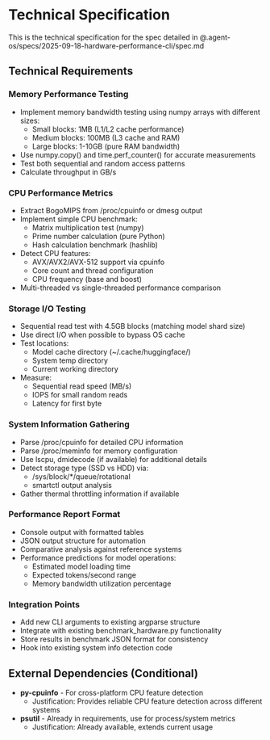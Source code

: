 # Technical Specification

This is the technical specification for the spec detailed in @.agent-os/specs/2025-09-18-hardware-performance-cli/spec.md

## Technical Requirements

### Memory Performance Testing
- Implement memory bandwidth testing using numpy arrays with different sizes:
  - Small blocks: 1MB (L1/L2 cache performance)
  - Medium blocks: 100MB (L3 cache and RAM)
  - Large blocks: 1-10GB (pure RAM bandwidth)
- Use numpy.copy() and time.perf_counter() for accurate measurements
- Test both sequential and random access patterns
- Calculate throughput in GB/s

### CPU Performance Metrics
- Extract BogoMIPS from /proc/cpuinfo or dmesg output
- Implement simple CPU benchmark:
  - Matrix multiplication test (numpy)
  - Prime number calculation (pure Python)
  - Hash calculation benchmark (hashlib)
- Detect CPU features:
  - AVX/AVX2/AVX-512 support via cpuinfo
  - Core count and thread configuration
  - CPU frequency (base and boost)
- Multi-threaded vs single-threaded performance comparison

### Storage I/O Testing
- Sequential read test with 4.5GB blocks (matching model shard size)
- Use direct I/O when possible to bypass OS cache
- Test locations:
  - Model cache directory (~/.cache/huggingface/)
  - System temp directory
  - Current working directory
- Measure:
  - Sequential read speed (MB/s)
  - IOPS for small random reads
  - Latency for first byte

### System Information Gathering
- Parse /proc/cpuinfo for detailed CPU information
- Parse /proc/meminfo for memory configuration
- Use lscpu, dmidecode (if available) for additional details
- Detect storage type (SSD vs HDD) via:
  - /sys/block/*/queue/rotational
  - smartctl output analysis
- Gather thermal throttling information if available

### Performance Report Format
- Console output with formatted tables
- JSON output structure for automation
- Comparative analysis against reference systems
- Performance predictions for model operations:
  - Estimated model loading time
  - Expected tokens/second range
  - Memory bandwidth utilization percentage

### Integration Points
- Add new CLI arguments to existing argparse structure
- Integrate with existing benchmark_hardware.py functionality
- Store results in benchmark JSON format for consistency
- Hook into existing system info detection code

## External Dependencies (Conditional)

- **py-cpuinfo** - For cross-platform CPU feature detection
  - Justification: Provides reliable CPU feature detection across different systems
- **psutil** - Already in requirements, use for process/system metrics
  - Justification: Already available, extends current usage